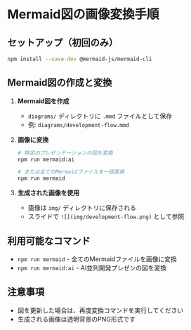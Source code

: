 # Mermaid図の画像変換手順

## セットアップ（初回のみ）
```bash
npm install --save-dev @mermaid-js/mermaid-cli
```

## Mermaid図の作成と変換

1. **Mermaid図を作成**
   - `diagrams/` ディレクトリに `.mmd` ファイルとして保存
   - 例: `diagrams/development-flow.mmd`

2. **画像に変換**
   ```bash
   # 特定のプレゼンテーションの図を変換
   npm run mermaid:ai
   
   # または全てのMermaidファイルを一括変換
   npm run mermaid
   ```

3. **生成された画像を使用**
   - 画像は `img/` ディレクトリに保存される
   - スライドで `![](img/development-flow.png)` として参照

## 利用可能なコマンド

- `npm run mermaid` - 全てのMermaidファイルを画像に変換
- `npm run mermaid:ai` - AI並列開発プレゼンの図を変換

## 注意事項

- 図を更新した場合は、再度変換コマンドを実行してください
- 生成される画像は透明背景のPNG形式です